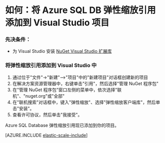 <properties title="Add Azure SQL DB Elastic Scale References to a Visual Studio Project" pageTitle="将 Azure SQL DB 弹性缩放引用添加到 Visual Studio 项目" description="如何使用 Nuget 将弹性缩放 API 的 .NET 引用添加到 Visual Studio 项目。" metaKeywords="Azure SQL Database, elastic scale, Nuget references" services="sql-database" documentationCenter="" manager="jhubbard" authors="sidneyh@microsoft.com"/>

# 如何：将 Azure SQL DB 弹性缩放引用添加到 Visual Studio 项目 

### 先决条件： 

- 为 Visual Studio 安装 [NuGet Visual Studio 扩展库](http://docs.nuget.org/docs/start-here/installing-nuget) 

### 将弹性缩放引用添加到 Visual Studio 中 

1. 通过位于"文件"->"新建"-->"项目"中的"新建项目"对话框创建新的项目 
2. 在解决方案资源管理器中，右键单击"引用"，然后选择"管理 NuGet 程序包"
3. 在"管理 NuGet 程序包"窗口左侧的菜单中，依次选择"联机"、"nuget.org"或"全部" 
4. 在"联机搜索"对话框中，键入"弹性缩放"、选择"弹性缩放客户端库"，然后单击"安装"。
4. 查看许可协议，然后单击"我接受"。 

Azure SQL Database 弹性缩放引用现已添加到你的项目。 

[AZURE.INCLUDE [elastic-scale-include](../includes/elastic-scale-include.md)]

<!--HONumber=55-->